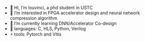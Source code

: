 - 👋 Hi, I’m louvinci, a phd student in USTC
- 👀 I’m interested in FPGA accelerator design and neural network compression algorithm
- 🌱 I’m currently learning DNN/Accelerator Co-design
- 🧰 languages: C, HLS, Python, Verilog
- ⚡ tools: Pytorch and Vitis
<!---
louvinci/louvinci is a ✨ special ✨ repository because its `README.md` (this file) appears on your GitHub profile.
You can click the Preview link to take a look at your changes.
--->
